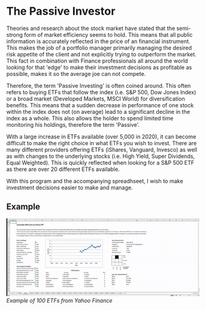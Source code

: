 # The Passive Investor

Theories and research about the stock market have stated that the semi-strong form of market efficiency seems to hold. This means that all public information is accurately reflected in the price of an financial instrument. This makes the job of a portfolio manager primarily managing the desired risk appetite of the client and not explicitly trying to outperform the market. This fact in combination with Finance professionals all around the world looking for that 'edge' to make their investment decisions as profitable as possible, makes it so the average joe can not compete.

Therefore, the term 'Passive Investing' is often coined around. This often refers to buying ETFs that follow the index (i.e. S&P 500, Dow Jones Index) or a broad market (Developed Markets, MSCI World) for diversification benefits. This means that a sudden decrease in performance of one stock within the index does not (on average) lead to a significant decline in the index as a whole. This also allows the holder to spend limited time monitoring his holdings, therefore the term 'Passive'.

With a large increase in ETFs available (over 5,000 in 2020), it can become difficult to make the right choice in what ETFs you wish to invest. There are many different providers offering ETFs (iShares, Vanguard, Invesco) as well as with changes to the underlying stocks (i.e. High Yield, Super Dividends, Equal Weighted). This is quickly reflected when looking for a S&P 500 ETF as there are over 20 different ETFs available.

With this program and the accompanying spreadhseet, I wish to make investment decisions easier to make and manage.

## Example
![](Images/outputExample.gif)
<i>Example of 100 ETFs from Yahoo Finance</i>
